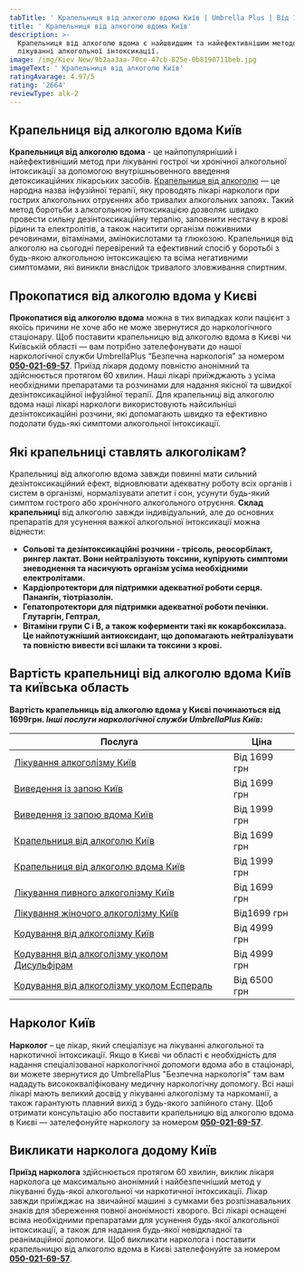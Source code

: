 ```yaml
---
tabTitle: ' Крапельниця від алкоголю вдома Київ | Umbrella Plus | Від 1699 грн'
title: ' Крапельниця від алкоголю вдома Київ'
description: >-
  Крапельниця від алкоголю вдома є найшвидшим та найефективнішим методом у
  лікуванні алкогольної інтоксикації.
image: /img/Kiev New/9b2aa3aa-70ce-47cb-825e-0b8190711beb.jpg
imageText: ' Крапельниця від алкоголю Київ'
ratingAvarage: 4.97/5
rating: '2664'
reviewType: alk-2
---
```


## Крапельниця від алкоголю вдома Київ

**Крапельниця від алкоголю вдома** - це найпопулярніший і найефективніший метод при лікуванні гострої чи хронічної алкогольної інтоксикації за допомогою внутрішньовенного введення детоксикаційних лікарських засобів. [Крапельниця від алкоголю](https://umbrella-plus.com.ua/uk/kiev/kapelnica_ot_alkogola_kiev/) — це народна назва інфузійної терапії, яку проводять лікарі наркологи при гострих алкогольних отруєннях або тривалих алкогольних запоях. Такий метод боротьби з алкогольною інтоксикацією дозволяє швидко провести сильну дезінтоксикаційну терапію, заповнити нестачу в крові рідини та електролітів, а також наситити організм поживними речовинами, вітамінами, амінокислотами та глюкозою. Крапельниця від алкоголю на сьогодні перевірений та ефективний спосіб у боротьбі з будь-якою алкогольною інтоксикацією та всіма негативними симптомами, які виникли внаслідок тривалого зловживання спиртним.

## Прокопатися від алкоголю вдома у Києві

**Прокопатися від алкоголю вдома** можна в тих випадках коли пацієнт з якоїсь причини не хоче або не може звернутися до наркологічного стаціонару. Щоб поставити крапельницю від алкоголю вдома в Києві чи Київській області — вам потрібно зателефонувати до нашої наркологічної служби UmbrellaPlus “Безпечна наркологія” за номером **[050-021-69-57](tel:0500216957)**. Приїзд лікаря додому повністю анонімний та здійснюється протягом 60 хвилин. Наші лікарі приїжджають з усіма необхідними препаратами та розчинами для надання якісної та швидкої дезінтоксикаційної інфузійної терапії. Для крапельниці від алкоголю вдома наші лікарі наркологи використовують найсильніші дезінтоксикаційні розчини, які допомагають швидко та ефективно подолати будь-які симптоми алкогольної інтоксикації.

## Які крапельниці ставлять алкоголікам?

Крапельниці від алкоголю вдома завжди повинні мати сильний дезінтоксикаційний ефект, відновлювати адекватну роботу всіх органів і систем в організмі, нормалізувати апетит і сон, усунути будь-який симптом гострого або хронічного алкогольного отруєння. **Склад крапельниці** від алкоголю завжди індивідуальний, але до основних препаратів для усунення важкої алкогольної інтоксикації можна віднести:

* **Сольові та дезінтоксикаційні розчини - трісоль, реосорбілакт, рингер лактат. Вони нейтралізують токсини, купірують симптоми зневоднення та насичують організм усіма необхідними електролітами.**
* **Кардіопротектори для підтримки адекватної роботи серця. Панангін, тіотріазолін.**
* **Гепатопротектори для підтримки адекватної роботи печінки. Глутаргін, Гептрал,**
* **Вітаміни групи С і В, а також коферменти такі як кокарбоксилаза. Це найпотужніший антиоксидант, що допомагають нейтралізувати та повністю вивести всі шлаки та токсини з крові.**

## Вартість крапельниці від алкоголю вдома Київ та київська область

**Вартість крапельниць від алкоголю вдома у Києві починаються від 1699грн. *Інші послуги наркологічної служби UmbrellaPlus Київ:***

| Послуга                                                                                                                         | Ціна         |
| ------------------------------------------------------------------------------------------------------------------------------- | ------------ |
| [Лікування алкоголізму Київ](https://umbrella-plus.com.ua/uk/kiev/likyvania-alkogolizmy-kiev/)                                  | Від 1699 грн |
| [Виведення із запою Київ](https://umbrella-plus.com.ua/uk/kiev/vivod-iz-zapoia-kiev-ua/)                                        | Від 1699 грн |
| [Виведення із запою вдома Київ](https://umbrella-plus.com.ua/uk/kiev/vivod-iz-zapoia-na-domy-kiev-ua/)                          | Від 1999 грн |
| [Крапельниця від алкоголю Київ](https://umbrella-plus.com.ua/uk/kiev/kapelnica_ot_alkogola_kiev/)                               | Від 1699 грн |
| [Крапельниця від алкоголю вдома Київ](https://umbrella-plus.com.ua/uk/kiev/kapelnica_ot_alkogola_na_dom_kiev/)                  | Від 1999 грн |
| [Лікування пивного алкоголізму Київ](https://umbrella-plus.com.ua/uk/kiev/likyvania-pivnogo-alkogolizma-kyiv/)                  | Від 1699 грн |
| [Лікування жіночого алкоголізму Київ](https://umbrella-plus.com.ua/uk/kiev/likyvania-jenskogo-alkogolizma-kiev/)                | Від1699 грн  |
| [Кодування від алкоголізму Київ](https://umbrella-plus.com.ua/uk/kiev/kodirovka-ot-alkogolia-kiev-ua/)                          | Від 4999 грн |
| [Кодування від алкоголізму уколом Дисульфірам](https://umbrella-plus.com.ua/uk/kiev/kodirovka-ot-alkogolia-disulfiram-kiev-ua/) | Від 4999 грн |
| [Кодування від алкоголізму уколом Еспераль](https://umbrella-plus.com.ua/uk/kiev/kodirovka-ot-alkogolizma-espiarl-kiev-ua/)     | Від 6500 грн |

## Нарколог Київ

**Нарколог** – це лікар, який спеціалізує на лікуванні алкогольної та наркотичної інтоксикації. Якщо в Києві чи області є необхідність для надання спеціалізованої наркологічної допомоги вдома або в стаціонарі, ви можете звернутися до UmbrellaPlus "Безпечна наркологія" там вам нададуть висококваліфіковану медичну наркологічну допомогу. Всі наші лікарі мають великий досвід у лікуванні алкоголізму та наркоманії, а також гарантують плавний вихід з будь-якого запійного стану. Щоб отримати консультацію або поставити крапельницю від алкоголю вдома в Києві — зателефонуйте наркологу за номером **[050-021-69-57](tel:0500216957)**.

## Викликати нарколога додому Київ

**Приїзд нарколога** здійснюється протягом 60 хвилин, виклик лікаря нарколога це максимально анонімний і найбезпечніший метод у лікуванні будь-якої алкогольної чи наркотичної інтоксикації. Лікар завжди приїжджає на звичайної машині з сумками без розпізнавальних знаків для збереження повної анонімності хворого. Всі лікарі оснащені всіма необхідними препаратами для усунення будь-якої алкогольної інтоксикації, а також для надання будь-якої невідкладної та реанімаційної допомоги.
Щоб викликати нарколога і поставити крапельницю від алкоголю вдома в Києві зателефонуйте за номером **[050-021-69-57](tel:0500216957)**.
